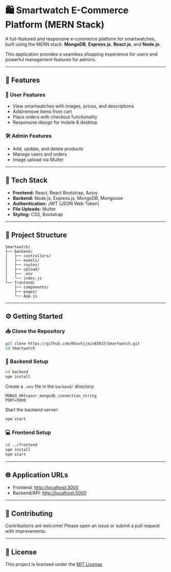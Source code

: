 
# 🛍️ Smartwatch E-Commerce Platform (MERN Stack)

A full-featured and responsive e-commerce platform for smartwatches, built using the MERN stack: **MongoDB**, **Express.js**, **React.js**, and **Node.js**.

This application provides a seamless shopping experience for users and powerful management features for admins.

---

## 🚀 Features

### 👤 User Features
- View smartwatches with images, prices, and descriptions
- Add/remove items from cart
- Place orders with checkout functionality
- Responsive design for mobile & desktop

### 🛠️ Admin Features
- Add, update, and delete products
- Manage users and orders
- Image upload via Multer

---

## 🧰 Tech Stack

- **Frontend:** React, React Bootstrap, Axios
- **Backend:** Node.js, Express.js, MongoDB, Mongoose
- **Authentication:** JWT (JSON Web Token)
- **File Uploads:** Multer
- **Styling:** CSS, Bootstrap

---

## 📁 Project Structure

```
Smartwatch/
├── backend/
│   ├── controllers/
│   ├── models/
│   ├── routes/
│   ├── upload/
│   ├── .env
│   └── index.js
└── frontend/
    ├── components/
    ├── pages/
    └── App.js
```

---

## ⚙️ Getting Started

### 📥 Clone the Repository
```bash
git clone https://github.com/Khushijain83037/Smartwatch.git
cd Smartwatch
```

### 🔧 Backend Setup
```bash
cd backend
npm install
```

Create a `.env` file in the `backend/` directory:
```env
MONGO_URI=your_mongodb_connection_string
PORT=5000
```

Start the backend server:
```bash
npm start
```

### 💻 Frontend Setup
```bash
cd ../frontend
npm install
npm start
```

---

## 🌐 Application URLs

- Frontend: [http://localhost:3000](http://localhost:3000)
- Backend/API: [http://localhost:5000](http://localhost:5000)

---


## 🤝 Contributing

Contributions are welcome! Please open an issue or submit a pull request with improvements.

---

## 📄 License

This project is licensed under the [MIT License](LICENSE).
